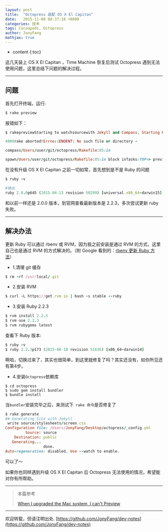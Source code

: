 ```yaml
---
layout: post
title:  "Octopress 适配 OS X El Capitan"
date:   2015-11-08 08:37:18 +0800
categories: 技术
tags: Cocoapods, Octopress
author: JonyFang
mathjax: true
---
```


* content
{:toc}

这几天装上 OS X El Capitan ，Time Machine 恢复后测试 Octopress 遇到无法使用问题，这里总结下问题的解决过程。





----
## 问题

首先打开终端，运行:

```ruby
$ rake preview
```

报错如下：

```ruby
$ rakepreviewStarting to watchsourcewith Jekyll and Compass. Starting Rack on port

4000rake aborted!Errno::ENOENT: No such file or directory -

compass/Users/user/git/octopress/Rakefile:85:in

spawn/Users/user/git/octopress/Rakefile:85:in block inTasks:TOP=> preview
```

在没有升级 OS X EI Capitan 之前一切如常，首先想到是不是 Ruby 的问题

```ruby
$ ruby -v

#输出
ruby 2.0.0p645 (2015-04-13 revision 50299) [universal.x86_64-darwin15]
```

和以前一样还是 2.0.0 版本，到官网查看最新版本是 2.2.3，多次尝试更新 ruby 失败。


---- 
## 解决办法

更新 Ruby 可以通过 rbenv 或 RVM，因为我之前安装是通过 RVM 的方式，这里自己也是通过 RVM 的方式解决的。（附 Google 看到的：[rbenv 更新 Ruby 方法](https://gorails.com/setup/osx/10.11-el-capitan)）

- 1.清理 git 缓存

```ruby
$ rm -rf /usr/local/.git
```

- 2.安装 RVM

```ruby
$ curl -L https://get.rvm.io | bash -s stable --ruby
```

- 3.安装 Ruby 2.2.3

```ruby
$ rvm install 2.2.3
$ rvm use 2.2.3
$ rvm rubygems latest
```

查看下 Ruby 版本:

```ruby
$ ruby -v
$ ruby 2.2.3p173 (2015-08-18 revision 51636) [x86_64-darwin14]
```

啊哈，切换过来了，其实也很简单，到这里就修复了吗？其实还没有，如你所见还有第4步。

- 4.安装` Octopress `依赖库

```
$ cd octopress
$ sudo gem install bundler
$ bundle install
```

当` bundler `安装完毕之后，来测试下` rake 命令`是否修复了

```ruby
$ rake generate
## Generating Site with Jekyll
 write source/stylesheets/screen.css
Configuration file: /Users/JonyFang/Desktop/octopress/_config.yml
         Source: source
    Destination: public
   Generating... 
                 done.
Auto-regeneration: disabled. Use --watch to enable.
```

可以了～

如果你也同样遇到升级 OS X EI Capitan 后 Octopress 无法使用的情况，希望能对你有所帮助。


----
> 本篇参考
>
> [When I upgraded the Mac system, I can't Preview](https://github.com/imathis/octopress/issues/1749)


----

欢迎转载，但请注明出处. [https://github.com/JonyFang/dev-notes](https://github.com/JonyFang/dev-notes)

